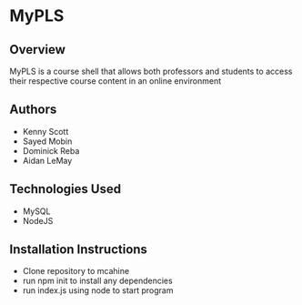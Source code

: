 # MyPLS

## Overview
MyPLS is a course shell that allows both professors and students to access their respective course content in an online environment

## Authors
* Kenny Scott
* Sayed Mobin
* Dominick Reba
* Aidan LeMay

## Technologies Used
* MySQL
* NodeJS

## Installation Instructions
* Clone repository to mcahine
* run npm init to install any dependencies
* run index.js using node to start program
